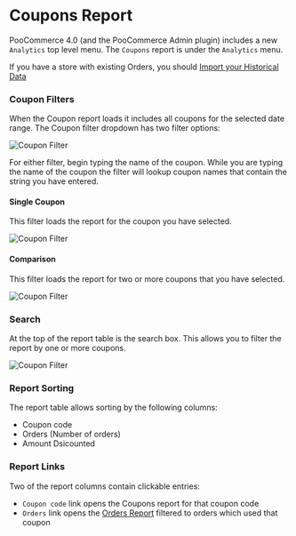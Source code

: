 # Coupons Report

PooCommerce 4.0 (and the PooCommerce Admin plugin) includes a new `Analytics` top level menu. The `Coupons` report is under the `Analytics` menu.

If you have a store with existing Orders, you should [Import your Historical Data](analytics-historical-data-import.md)

### Coupon Filters

When the Coupon report loads it includes all coupons for the selected date range. The Coupon filter dropdown has two filter options:

![Coupon Filter](images/analytics-coupons-report-coupon-filter.png)

For either filter, begin typing the name of the coupon. While you are typing the name of the coupon the filter will lookup coupon names that contain the string you have entered. 

#### Single Coupon

This filter loads the report for the coupon you have selected.

![Coupon Filter](images/analytics-coupons-report-coupon-single.png)

#### Comparison

This filter loads the report for two or more coupons that you have selected.

![Coupon Filter](images/analytics-coupons-report-coupon-compare.png)

### Search

At the top of the report table is the search box. This allows you to filter the report by one or more coupons.

![Coupon Filter](images/analytics-coupons-report-coupon-compare.png)

### Report Sorting

The report table allows sorting by the following columns:

- Coupon code
- Orders (Number of orders)
- Amount Dsicounted

### Report Links

Two of the report columns contain clickable entries:

- `Coupon code` link opens the Coupons report for that coupon code
- `Orders` link opens the [Orders Report](analytics-orders-report.md) filtered to orders which used that coupon